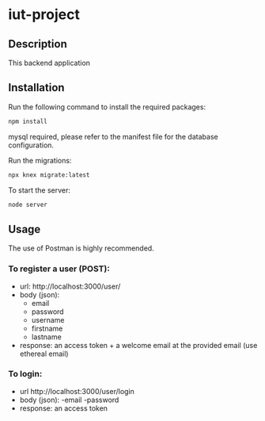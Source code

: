# iut-project

## Description

This backend application

## Installation

Run the following command to install the required packages:
```bash
npm install
```

mysql required, please refer to the manifest file for the database configuration.

Run the migrations:
```bash
npx knex migrate:latest
```

To start the server:
```bash
node server
```

## Usage

The use of Postman is highly recommended.

### To register a user (POST):
- url: http://localhost:3000/user/
- body (json): 
  - email
  - password
  - username
  - firstname
  - lastname
- response: an access token + a welcome email at the provided email (use ethereal email)

### To login:
- url http://localhost:3000/user/login 
- body (json):
    -email
    -password
- response: an access token

